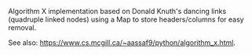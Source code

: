 Algorithm X implementation based on Donald Knuth's dancing links (quadruple linked nodes) using a Map to store headers/columns for easy removal.

See also: https://www.cs.mcgill.ca/~aassaf9/python/algorithm_x.html.